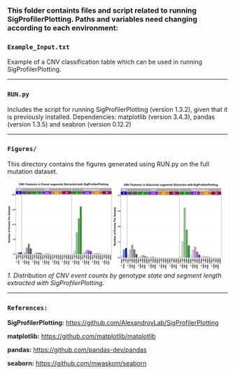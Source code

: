 ### This folder containts files and script related to running **SigProfilerPlotting**. Paths and variables need changing according to each environment:


### `Example_Input.txt`

Example of a CNV classification table which can be used in running SigProfilerPlotting. 

---

### `RUN.py`

Includes the script for running SigProfilerPlotting (version 1.3.2), given that it is previously installed.
Dependencies: matplotlib (version 3.4.3), pandas (version 1.3.5) and seabron (version 0.12.2) 

---

### `Figures/`

This directory contains the figures generated using RUN.py on the full mutation dataset.


![Figure 1](Figures/Figure1.png)
*1. Distribution of CNV event counts by genotype state and segment length extracted with SigProfilerPlotting.*

---

### `References:`

**SigProfilerPlotting:** https://github.com/AlexandrovLab/SigProfilerPlotting

**matplotlib:** https://github.com/matplotlib/matplotlib

**pandas:** https://github.com/pandas-dev/pandas

**seaborn:** https://github.com/mwaskom/seaborn